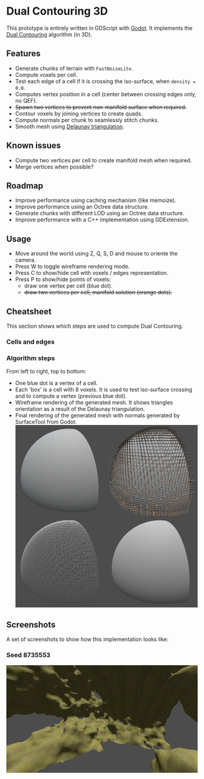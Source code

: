 # Dual Contouring 3D

This prototype is entirely written in GDScript with [Godot].
It implements the [Dual Contouring] algorithm (in 3D).

## Features

- Generate chunks of terrain with `FastNoiseLite`.
- Compute voxels per cell.
- Test each edge of a cell if it is crossing the iso-surface, when `density = 0.0`.
- Computes vertex position in a cell (center between crossing edges only, no QEF).
- ~~Spawn two vertices to prevent non-manifold surface when required.~~
- Contour voxels by joining vertices to create quads.
- Compute normals per chunk to seamlessly stitch chunks.
- Smooth mesh using [Delaunay triangulation].

## Known issues

- Compute two vertices per cell to create manifold mesh when required.
- Merge vertices when possible?

## Roadmap

- Improve performance using caching mechanism (like memoize).
- Improve performance using an Octree data structure.
- Generate chunks with different LOD using an Octree data structure.
- Improve performance with a C++ implementation using GDExtension.

## Usage

- Move around the world using Z, Q, S, D and mouse to oriente the camera.
- Press W to toggle wireframe rendering mode.
- Press C to show/hide cell with voxels / edges representation.
- Press P to show/hide points of voxels:
  - draw one vertex per cell (blue dot).
  - ~~draw two vertices per cell, manifold solution (orange dots).~~

## Cheatsheet

This section shows which steps are used to compute Dual Contouring.

### Cells and edges



### Algorithm steps
From left to right, top to bottom:

- One blue dot is a vertex of a cell.
- Each 'box' is a cell with 8 voxels. It is used to test iso-surface crossing and to compute a vertex (previous blue 
  dot).
- Wireframe rendering of the generated mesh. It shows triangles orientation as a result of the Delaunay triangulation.
- Final rendering of the generated mesh with normals generated by SurfaceTool from Godot.
[![](screenshots/screenshot_implementation_steps.jpg)](screenshots/screenshot_implementation_steps.jpg)

## Screenshots

A set of screenshots to show how this implementation looks like:

### Seed 8735553
[![](screenshots/screenshot_seed_8735553.jpg)](screenshots/screenshot_seed_8735553.jpg)

<!-- Table of links -->
[Godot]: https://godotengine.org/
[Dual Contouring]: https://www.cs.rice.edu/~jwarren/papers/dualcontour.pdf
[Delaunay triangulation]: https://en.wikipedia.org/wiki/Delaunay_triangulation
